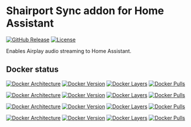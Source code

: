 # Shairport Sync addon for Home Assistant

[![GitHub Release][releases-shield]][releases]
[![License][license-shield]](LICENSE)

Enables Airplay audio streaming to Home Assistant.

## Docker status

[![Docker Architecture][armhf-arch-shield]][armhf-dockerhub]
[![Docker Version][armhf-version-shield]][armhf-microbadger]
[![Docker Layers][armhf-layers-shield]][armhf-microbadger]
[![Docker Pulls][armhf-pulls-shield]][armhf-dockerhub]

[![Docker Architecture][aarch64-arch-shield]][aarch64-dockerhub]
[![Docker Version][aarch64-version-shield]][aarch64-microbadger]
[![Docker Layers][aarch64-layers-shield]][aarch64-microbadger]
[![Docker Pulls][aarch64-pulls-shield]][aarch64-dockerhub]

[![Docker Architecture][amd64-arch-shield]][amd64-dockerhub]
[![Docker Version][amd64-version-shield]][amd64-microbadger]
[![Docker Layers][amd64-layers-shield]][amd64-microbadger]
[![Docker Pulls][amd64-pulls-shield]][amd64-dockerhub]

[![Docker Architecture][i386-arch-shield]][i386-dockerhub]
[![Docker Version][i386-version-shield]][i386-microbadger]
[![Docker Layers][i386-layers-shield]][i386-microbadger]
[![Docker Pulls][i386-pulls-shield]][i386-dockerhub]

[license-shield]: https://img.shields.io/github/license/v3rm0n/addon-shaiport-sync.svg
[aarch64-arch-shield]: https://img.shields.io/badge/architecture-aarch64-blue.svg
[aarch64-dockerhub]: https://hub.docker.com/r/maidok/shairport-sync-aarch64
[aarch64-layers-shield]: https://images.microbadger.com/badges/image/maidok/shairport-sync-aarch64.svg
[aarch64-microbadger]: https://microbadger.com/images/maidok/shairport-sync-aarch64
[aarch64-pulls-shield]: https://img.shields.io/docker/pulls/maidok/shairport-sync-aarch64.svg
[aarch64-version-shield]: https://images.microbadger.com/badges/version/maidok/shairport-sync-aarch64.svg
[amd64-arch-shield]: https://img.shields.io/badge/architecture-amd64-blue.svg
[amd64-dockerhub]: https://hub.docker.com/r/maidok/shairport-sync-amd64
[amd64-layers-shield]: https://images.microbadger.com/badges/image/maidok/shairport-sync-amd64.svg
[amd64-microbadger]: https://microbadger.com/images/maidok/shairport-sync-amd64
[amd64-pulls-shield]: https://img.shields.io/docker/pulls/maidok/shairport-sync-amd64.svg
[amd64-version-shield]: https://images.microbadger.com/badges/version/maidok/shairport-sync-amd64.svg
[armhf-arch-shield]: https://img.shields.io/badge/architecture-armhf-blue.svg
[armhf-dockerhub]: https://hub.docker.com/r/maidok/shairport-sync-armhf
[armhf-layers-shield]: https://images.microbadger.com/badges/image/maidok/shairport-sync-armhf.svg
[armhf-microbadger]: https://microbadger.com/images/maidok/shairport-sync-armhf
[armhf-pulls-shield]: https://img.shields.io/docker/pulls/maidok/shairport-sync-armhf.svg
[armhf-version-shield]: https://images.microbadger.com/badges/version/maidok/shairport-sync-armhf.svg
[i386-arch-shield]: https://img.shields.io/badge/architecture-i386-blue.svg
[i386-dockerhub]: https://hub.docker.com/r/maidok/shairport-sync-i386
[i386-layers-shield]: https://images.microbadger.com/badges/image/maidok/shairport-sync-i386.svg
[i386-microbadger]: https://microbadger.com/images/maidok/shairport-sync-i386
[i386-pulls-shield]: https://img.shields.io/docker/pulls/maidok/shairport-sync-i386.svg
[i386-version-shield]: https://images.microbadger.com/badges/version/maidok/shairport-sync-i386.svg
[releases-shield]: https://img.shields.io/github/release/v3rm0n/addon-shairport-sync.svg
[releases]: https://github.com/v3rm0n/addon-shairport-sync/releases
